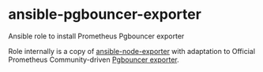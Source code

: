 # ansible-pgbouncer-exporter
Ansible role to install Prometheus Pgbouncer exporter

Role internally is a copy of [ansible-node-exporter](https://github.com/geerlingguy/ansible-role-node_exporter) with adaptation to Official Prometheus Community-driven [Pgbouncer exporter](https://github.com/prometheus-community/pgbouncer_exporter).